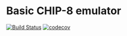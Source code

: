 # Basic CHIP-8 emulator

[![Build Status](https://travis-ci.org/tismith/chip8.svg?branch=master)](https://travis-ci.org/tismith/chip8)
[![codecov](https://codecov.io/gh/tismith/chip8/branch/master/graph/badge.svg)](https://codecov.io/gh/tismith/chip8)

